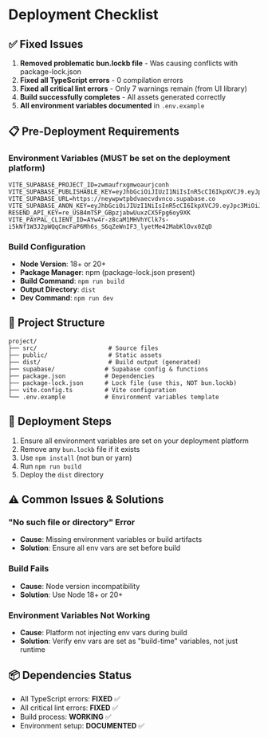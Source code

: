 # Deployment Checklist

## ✅ Fixed Issues

1. **Removed problematic bun.lockb file** - Was causing conflicts with package-lock.json
2. **Fixed all TypeScript errors** - 0 compilation errors
3. **Fixed all critical lint errors** - Only 7 warnings remain (from UI library)
4. **Build successfully completes** - All assets generated correctly
5. **All environment variables documented** in `.env.example`

## 📋 Pre-Deployment Requirements

### Environment Variables (MUST be set on the deployment platform)

```
VITE_SUPABASE_PROJECT_ID=zwmaufrxgmwoaurjconh
VITE_SUPABASE_PUBLISHABLE_KEY=eyJhbGciOiJIUzI1NiIsInR5cCI6IkpXVCJ9.eyJpc3MiOiJzdXBhYmFzZSIsInJlZiI6Inp3bWF1ZnJ4Z213b2F1cmpjb25oIiwicm9sZSI6ImFub24iLCJpYXQiOjE3NTk1MjQxOTcsImV4cCI6MjA3NTEwMDE5N30.Iqn0gDiXm232hwGGVF2qbQiEm_gQd5qdOOJX5Hd0d6o
VITE_SUPABASE_URL=https://neywpwtpbdvaecvdvnco.supabase.co
VITE_SUPABASE_ANON_KEY=eyJhbGciOiJIUzI1NiIsInR5cCI6IkpXVCJ9.eyJpc3MiOiJzdXBhYmFzZSIsInJlZiI6Im5leXdwd3RwYmR2YWVjdmR2bmNvIiwicm9sZSI6ImFub24iLCJpYXQiOjE3NTk4NDU4OTAsImV4cCI6MjA3NTQyMTg5MH0.kOemJcAyZgJyzvwuke1Q1btbsAG6A3WTs90WJva3By8
RESEND_API_KEY=re_USB4mTSP_GBpzjabwUuxzCX5Fpg6oy9XK
VITE_PAYPAL_CLIENT_ID=AYw4r-z8caM1MHVhYClk7s-i5kNf1W3J2pWQqCmcFaP6Mh6s_S6qZeWnIF3_lyetMe42MabKlOvx0ZqD
```

### Build Configuration

- **Node Version**: 18+ or 20+
- **Package Manager**: npm (package-lock.json present)
- **Build Command**: `npm run build`
- **Output Directory**: `dist`
- **Dev Command**: `npm run dev`

## 🔧 Project Structure

```
project/
├── src/                    # Source files
├── public/                 # Static assets
├── dist/                   # Build output (generated)
├── supabase/              # Supabase config & functions
├── package.json           # Dependencies
├── package-lock.json      # Lock file (use this, NOT bun.lockb)
├── vite.config.ts         # Vite configuration
└── .env.example           # Environment variables template
```

## 🚀 Deployment Steps

1. Ensure all environment variables are set on your deployment platform
2. Remove any `bun.lockb` file if it exists
3. Use `npm install` (not bun or yarn)
4. Run `npm run build`
5. Deploy the `dist` directory

## ⚠️ Common Issues & Solutions

### "No such file or directory" Error
- **Cause**: Missing environment variables or build artifacts
- **Solution**: Ensure all env vars are set before build

### Build Fails
- **Cause**: Node version incompatibility
- **Solution**: Use Node 18+ or 20+

### Environment Variables Not Working
- **Cause**: Platform not injecting env vars during build
- **Solution**: Verify env vars are set as "build-time" variables, not just runtime

## 📦 Dependencies Status

- All TypeScript errors: **FIXED** ✅
- All critical lint errors: **FIXED** ✅
- Build process: **WORKING** ✅
- Environment setup: **DOCUMENTED** ✅
